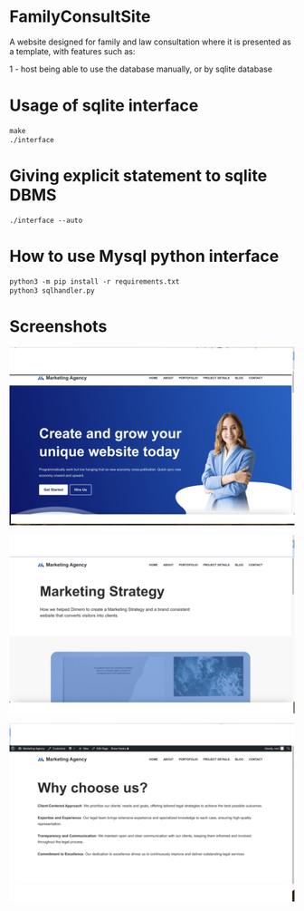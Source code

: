 # FamilyConsultSite

A website designed for family and law consultation where it is    presented as  a template,  with features such as:

1 - host being able to use the database manually, or by sqlite database

# Usage of sqlite interface
```
make 
./interface
```


# Giving explicit statement to sqlite DBMS 

```
./interface --auto
```


# How to use Mysql python interface

```
python3 -m pip install -r requirements.txt
python3 sqlhandler.py
```


# Screenshots 



![alt text](images/Image2.png)


![alt text](images/image1.png)

![alt text](images/image3.png)
